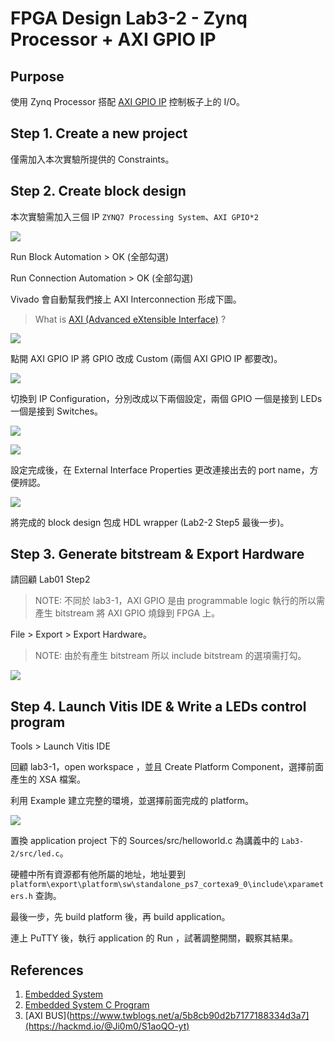 # FPGA Design Lab3-2 - Zynq Processor + AXI GPIO IP
## Purpose
使用 Zynq Processor 搭配 [AXI GPIO IP](https://xilinx.github.io/embeddedsw.github.io/gpio/doc/html/api/index.html) 控制板子上的 I/O。
## Step 1. Create a new project
僅需加入本次實驗所提供的 Constraints。
## Step 2. Create block design
本次實驗需加入三個 IP `ZYNQ7 Processing System`、`AXI GPIO*2`

![](images/create_block_design_24.jpg)

Run Block Automation > OK (全部勾選)

Run Connection Automation > OK (全部勾選)

Vivado 會自動幫我們接上 AXI Interconnection 形成下圖。

>What is [AXI (Advanced eXtensible Interface)](https://www.xilinx.com/products/intellectual-property/axi.html) ?

![](images/block_design_done_24.jpg)

點開 AXI GPIO IP 將 GPIO 改成 Custom (兩個 AXI GPIO IP 都要改)。

![](images/gpio_custom_24.jpg)

切換到 IP Configuration，分別改成以下兩個設定，兩個 GPIO 一個是接到 LEDs 一個是接到 Switches。


![](images/ip1_conf_24.jpg)

![](images/ip2_conf_24.jpg)

設定完成後，在 External Interface Properties 更改連接出去的 port name，方便辨認。

![](images/gpio_name_24.jpg)

將完成的 block design 包成 HDL wrapper (Lab2-2 Step5 最後一步)。

## Step 3. Generate bitstream & Export Hardware
請回顧 Lab01 Step2

>NOTE: 不同於 lab3-1，AXI GPIO 是由 programmable logic 執行的所以需產生 bitstream 將 AXI GPIO 燒錄到 FPGA 上。

File > Export > Export Hardware。
>NOTE: 由於有產生 bitstream 所以 include bitstream 的選項需打勾。

![](images/include_bitstream_24.jpg)

## Step 4. Launch Vitis IDE & Write a LEDs control program
Tools > Launch Vitis IDE

回顧 lab3-1，open workspace ，並且 Create Platform Component，選擇前面產生的 XSA 檔案。

利用 Example 建立完整的環境，並選擇前面完成的 platform。

![](images/create_application_24.jpg)

置換 application project 下的 Sources/src/helloworld.c 為講義中的 `Lab3-2/src/led.c`。

硬體中所有資源都有他所屬的地址，地址要到 `platform\export\platform\sw\standalone_ps7_cortexa9_0\include\xparameters.h` 查詢。

<!-- ![](images/gpio_address_24.jpg) -->

<!-- 因為這個 lab 需要 include bitstream，所以需要更改 application/Settings/launch.json 中的 Initialization file -->

最後一步，先 build platform 後，再 build application。

連上 PuTTY 後，執行 application 的 Run ，試著調整開關，觀察其結果。 

## References
 1. [Embedded System](https://zh.wikipedia.org/wiki/%E5%B5%8C%E5%85%A5%E5%BC%8F%E7%B3%BB%E7%BB%9F)
 2. [Embedded System C Program](http://stenlyho.blogspot.com/2007/04/c_03.html)
 3. [AXI BUS](https://www.twblogs.net/a/5b8cb90d2b7177188334d3a7](https://hackmd.io/@Ji0m0/S1aoQO-yt)
